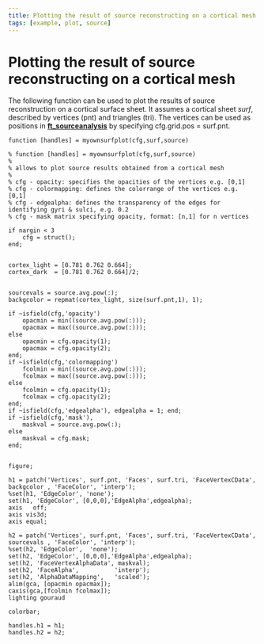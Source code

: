 ```yaml
---
title: Plotting the result of source reconstructing on a cortical mesh
tags: [example, plot, source]
---
```


# Plotting the result of source reconstructing on a cortical mesh

The following function can be used to plot the results of source reconstruction on a cortical surface sheet. It assumes a cortical sheet *surf*, described by vertices (pnt) and triangles (tri). The vertices can be used as positions in **[ft_sourceanalysis](/reference/ft_sourceanalysis)** by specifying cfg.grid.pos = surf.pnt.


	function [handles] = myownsurfplot(cfg,surf,source)

	% function [handles] = myownsurfplot(cfg,surf,source)
	%
	% allows to plot source results obtained from a cortical mesh
	%
	% cfg - opacity: specifies the opacities of the vertices e.g. [0,1]
	% cfg - colormapping: defines the colorrange of the vertices e.g. [0,1]
	% cfg - edgealpha: defines the transparency of the edges for identifying gyri & sulci, e.g. 0.2
	% cfg - mask matrix specifying opacity, format: [n,1] for n vertices

	if nargin < 3
	    cfg = struct();
	end;


	cortex_light = [0.781 0.762 0.664];
	cortex_dark  = [0.781 0.762 0.664]/2;


	sourcevals = source.avg.pow(:);
	backgcolor = repmat(cortex_light, size(surf.pnt,1), 1);

	if ~isfield(cfg,'opacity')
	    opacmin = min((source.avg.pow(:)));
	    opacmax = max((source.avg.pow(:)));
	else
	    opacmin = cfg.opacity(1);
	    opacmax = cfg.opacity(2);
	end;
	if ~isfield(cfg,'colormapping')
	    fcolmin = min((source.avg.pow(:)));
	    fcolmax = max((source.avg.pow(:)));
	else
	    fcolmin = cfg.opacity(1);
	    fcolmax = cfg.opacity(2);
	end;
	if ~isfield(cfg,'edgealpha'), edgealpha = 1; end;
	if ~isfield(cfg,'mask'),
	    maskval = source.avg.pow(:);
	else
	    maskval = cfg.mask;
	end;


	figure;

	h1 = patch('Vertices', surf.pnt, 'Faces', surf.tri, 'FaceVertexCData', backgcolor , 'FaceColor', 'interp');
	%set(h1, 'EdgeColor', 'none');
	set(h1, 'EdgeColor', [0,0,0],'EdgeAlpha',edgealpha);
	axis   off;
	axis vis3d;
	axis equal;

	h2 = patch('Vertices', surf.pnt, 'Faces', surf.tri, 'FaceVertexCData', sourcevals , 'FaceColor', 'interp');
	%set(h2, 'EdgeColor',  'none');
	set(h2, 'EdgeColor', [0,0,0],'EdgeAlpha',edgealpha);
	set(h2, 'FaceVertexAlphaData', maskval);
	set(h2, 'FaceAlpha',          'interp');
	set(h2, 'AlphaDataMapping',   'scaled');
	alim(gca, [opacmin opacmax]);
	caxis(gca,[fcolmin fcolmax]);
	lighting gouraud

	colorbar;

	handles.h1 = h1;
	handles.h2 = h2;
